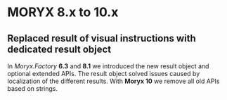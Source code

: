 # MORYX 8.x to 10.x

## Replaced result of visual instructions with dedicated result object

In *Moryx.Factory* **6.3** and **8.1** we introduced the new result object and optional extended APIs. The result object solved issues caused by localization of the different results. With **Moryx 10** we remove all old APIs based on strings.